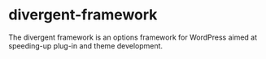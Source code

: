 # divergent-framework
The divergent framework is an options framework for WordPress aimed at speeding-up plug-in and theme development.
